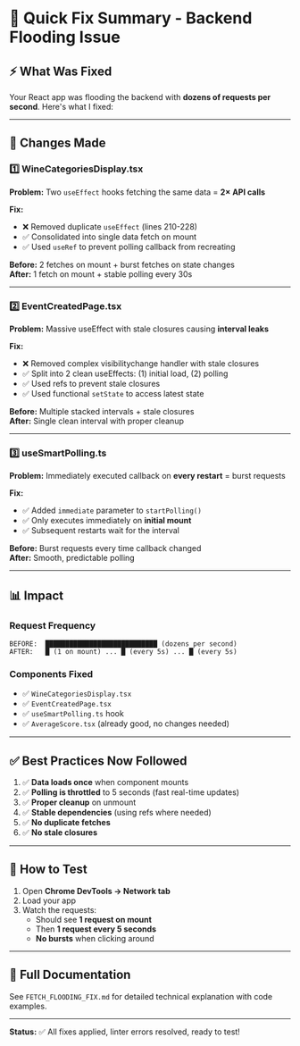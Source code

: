 # 🚀 Quick Fix Summary - Backend Flooding Issue

## ⚡ What Was Fixed

Your React app was flooding the backend with **dozens of requests per second**. Here's what I fixed:

---

## 🔧 Changes Made

### 1️⃣ **WineCategoriesDisplay.tsx**
**Problem:** Two `useEffect` hooks fetching the same data = **2× API calls**

**Fix:**
- ❌ Removed duplicate `useEffect` (lines 210-228)
- ✅ Consolidated into single data fetch on mount
- ✅ Used `useRef` to prevent polling callback from recreating

**Before:** 2 fetches on mount + burst fetches on state changes  
**After:** 1 fetch on mount + stable polling every 30s

---

### 2️⃣ **EventCreatedPage.tsx**
**Problem:** Massive useEffect with stale closures causing **interval leaks**

**Fix:**
- ❌ Removed complex visibilitychange handler with stale closures
- ✅ Split into 2 clean useEffects: (1) initial load, (2) polling
- ✅ Used refs to prevent stale closures
- ✅ Used functional `setState` to access latest state

**Before:** Multiple stacked intervals + stale closures  
**After:** Single clean interval with proper cleanup

---

### 3️⃣ **useSmartPolling.ts**
**Problem:** Immediately executed callback on **every restart** = burst requests

**Fix:**
- ✅ Added `immediate` parameter to `startPolling()`
- ✅ Only executes immediately on **initial mount**
- ✅ Subsequent restarts wait for the interval

**Before:** Burst requests every time callback changed  
**After:** Smooth, predictable polling

---

## 📊 Impact

### Request Frequency
```
BEFORE:  ████████████████████████████ (dozens per second)
AFTER:   █ (1 on mount) ... █ (every 5s) ... █ (every 5s)
```

### Components Fixed
- ✅ `WineCategoriesDisplay.tsx`
- ✅ `EventCreatedPage.tsx`
- ✅ `useSmartPolling.ts` hook
- ✅ `AverageScore.tsx` (already good, no changes needed)

---

## ✅ Best Practices Now Followed

1. ✅ **Data loads once** when component mounts
2. ✅ **Polling is throttled** to 5 seconds (fast real-time updates)
3. ✅ **Proper cleanup** on unmount
4. ✅ **Stable dependencies** (using refs where needed)
5. ✅ **No duplicate fetches**
6. ✅ **No stale closures**

---

## 🧪 How to Test

1. Open **Chrome DevTools → Network tab**
2. Load your app
3. Watch the requests:
   - Should see **1 request on mount**
   - Then **1 request every 5 seconds**
   - **No bursts** when clicking around

---

## 📄 Full Documentation

See `FETCH_FLOODING_FIX.md` for detailed technical explanation with code examples.

---

**Status:** ✅ All fixes applied, linter errors resolved, ready to test!

